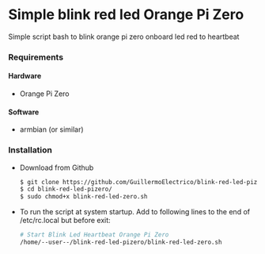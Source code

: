 # Simple blink red led Orange Pi Zero

Simple script bash to blink orange pi zero onboard led red to heartbeat

### Requirements

#### Hardware

* Orange Pi Zero

#### Software

* armbian (or similar)


### Installation
* Download from Github 
    ```sh
    $ git clone https://github.com/GuillermoElectrico/blink-red-led-pizero.git
	$ cd blink-red-led-pizero/
	$ sudo chmod+x blink-red-led-zero.sh

* To run the script at system startup. Add to following lines to the end of /etc/rc.local but before exit:
    ```sh
    # Start Blink Led Heartbeat Orange Pi Zero
    /home/--user--/blink-red-led-pizero/blink-red-led-zero.sh 
    ```

